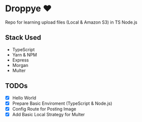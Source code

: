 # Droppye ❤

Repo for learning upload files (Local & Amazon S3) in TS Node.js

## Stack Used

- TypeScript
- Yarn & NPM
- Express
- Morgan
- Multer

## TODOs

- [x] Hello World
- [x] Prepare Basic Enviroment (TypeScript & Node.js)
- [x] Config Route for Posting Image
- [x] Add Basic Local Strategy for Multer
